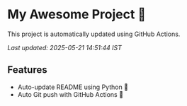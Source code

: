# My Awesome Project 🚀

This project is automatically updated using GitHub Actions.

_Last updated: 2025-05-21 14:51:44 IST_

## Features
- Auto-update README using Python 🐍
- Auto Git push with GitHub Actions 🤖
